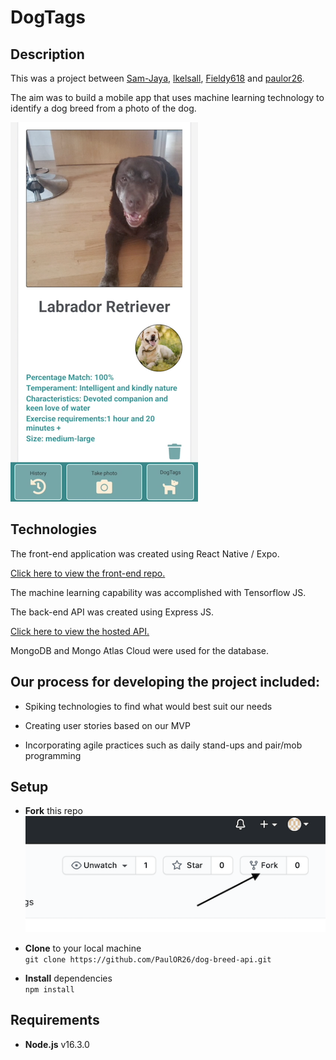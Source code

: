 # DogTags

## Description

This was a project between [Sam-Jaya](https://github.com/Sam-Jaya), [lkelsall](https://github.com/lkelsall), [Fieldy618](https://github.com/Fieldy618) and [paulor26](https://github.com/PaulOR26).

The aim was to build a mobile app that uses machine learning technology to identify a dog breed from a photo of the dog.

![](dogtagspicsmall.png)

## Technologies

The front-end application was created using React Native / Expo.

[Click here to view the front-end repo.](https://github.com/PaulOR26/dog-breed-identifier/blob/main/README.md)

The machine learning capability was accomplished with Tensorflow JS.

The back-end API was created using Express JS.

[Click here to view the hosted API.](https://dog-identifier-api.herokuapp.com/api)

MongoDB and Mongo Atlas Cloud were used for the database.

## Our process for developing the project included:

- Spiking technologies to find what would best suit our needs

- Creating user stories based on our MVP

- Incorporating agile practices such as daily stand-ups and pair/mob programming

## Setup

- **Fork** this repo  
  ![](readme-screenshot-fork.png)

- **Clone** to your local machine  
  `git clone https://github.com/PaulOR26/dog-breed-api.git`

- **Install** dependencies  
  `npm install`

## Requirements

- **Node.js** v16.3.0
